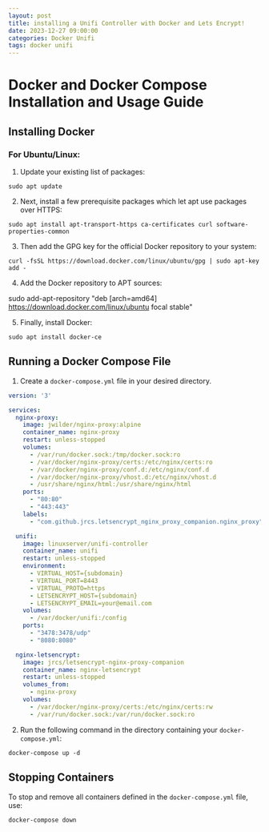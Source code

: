 ```yaml
---
layout: post
title: installing a Unifi Controller with Docker and Lets Encrypt!
date: 2023-12-27 09:00:00
categories: Docker Unifi
tags: docker unifi
---
```


# Docker and Docker Compose Installation and Usage Guide

## Installing Docker

### For Ubuntu/Linux:

1) Update your existing list of packages:

```
sudo apt update
```

2) Next, install a few prerequisite packages which let apt use packages over HTTPS:

```
sudo apt install apt-transport-https ca-certificates curl software-properties-common
```

3) Then add the GPG key for the official Docker repository to your system:

```
curl -fsSL https://download.docker.com/linux/ubuntu/gpg | sudo apt-key add -
```

4) Add the Docker repository to APT sources:

sudo add-apt-repository "deb [arch=amd64] https://download.docker.com/linux/ubuntu focal stable"

5) Finally, install Docker:
```
sudo apt install docker-ce
```

## Running a Docker Compose File

1) Create a `docker-compose.yml` file in your desired directory.

```yaml
version: '3'

services:
  nginx-proxy:
    image: jwilder/nginx-proxy:alpine
    container_name: nginx-proxy
    restart: unless-stopped
    volumes:
      - /var/run/docker.sock:/tmp/docker.sock:ro
      - /var/docker/nginx-proxy/certs:/etc/nginx/certs:ro
      - /var/docker/nginx-proxy/conf.d:/etc/nginx/conf.d
      - /var/docker/nginx-proxy/vhost.d:/etc/nginx/vhost.d
      - /usr/share/nginx/html:/usr/share/nginx/html
    ports:
      - "80:80"
      - "443:443"
    labels:
      - "com.github.jrcs.letsencrypt_nginx_proxy_companion.nginx_proxy"

  unifi:
    image: linuxserver/unifi-controller
    container_name: unifi
    restart: unless-stopped
    environment:
      - VIRTUAL_HOST={subdomain}
      - VIRTUAL_PORT=8443
      - VIRTUAL_PROTO=https
      - LETSENCRYPT_HOST={subdomain}
      - LETSENCRYPT_EMAIL=your@email.com
    volumes:
      - /var/docker/unifi:/config
    ports:
      - "3478:3478/udp"
      - "8080:8080"

  nginx-letsencrypt:
    image: jrcs/letsencrypt-nginx-proxy-companion
    container_name: nginx-letsencrypt
    restart: unless-stopped
    volumes_from:
      - nginx-proxy
    volumes:
      - /var/docker/nginx-proxy/certs:/etc/nginx/certs:rw
      - /var/run/docker.sock:/var/run/docker.sock:ro

```

2) Run the following command in the directory containing your `docker-compose.yml`:
```
docker-compose up -d
```

## Stopping Containers

To stop and remove all containers defined in the `docker-compose.yml` file, use:

```
docker-compose down
```
